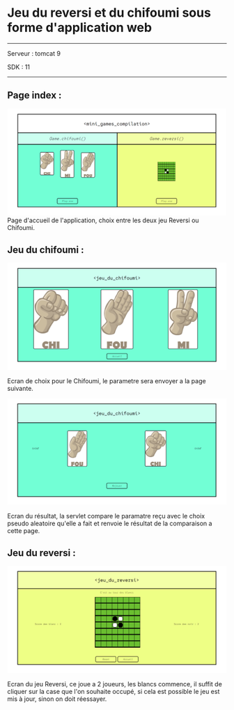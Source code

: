 # Jeu du reversi et du chifoumi sous forme d'application web

---

Serveur : tomcat 9

SDK : 11

---

## Page index :

![Index](src/main/webapp/img/AccueilScreen.png)
Page d'accueil de l'application, choix entre les deux jeu Reversi ou Chifoumi.

## Jeu du chifoumi : 

![Chifoumi](src/main/webapp/img/ChifoumiScreen.png)

Ecran de choix pour le Chifoumi, le parametre sera envoyer a la page suivante.

![Resultat](src/main/webapp/img/ResultatScreen.png)

Ecran du résultat, la servlet compare le paramatre reçu avec le choix pseudo 
aleatoire qu'elle a fait et renvoie le résultat de la comparaison a cette page.

## Jeu du reversi :

![Reversi](src/main/webapp/img/ReversiScreen.png)

Ecran du jeu Reversi, ce joue a 2 joueurs, les blancs commence, il suffit de 
cliquer sur la case que l'on souhaite occupé, si cela est possible le jeu est 
mis à jour, sinon on doit réessayer.
